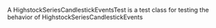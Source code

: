 A HighstockSeriesCandlestickEventsTest is a test class for testing the behavior of HighstockSeriesCandlestickEvents